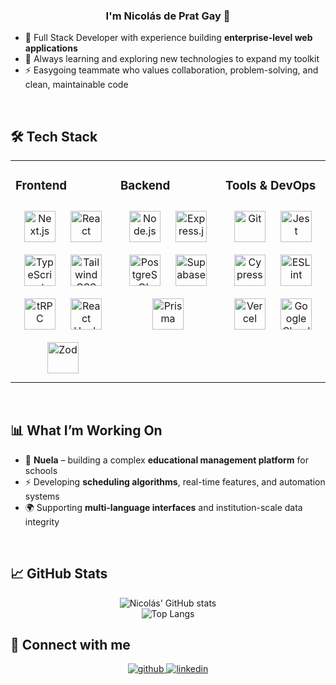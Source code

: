 ### <div align="center">I'm Nicolás de Prat Gay 👋</div>  

- 🚀 Full Stack Developer with experience building **enterprise-level web applications**  
- 🌱 Always learning and exploring new technologies to expand my toolkit  
- ⚡ Easygoing teammate who values collaboration, problem-solving, and clean, maintainable code  

<br/>  

## 🛠️ Tech Stack  

<table><tr><td valign="top" width="33%">

### Frontend  
<div align="center">  
<a href="https://nextjs.org/" target="_blank"><img style="margin: 10px" src="https://cdn.worldvectorlogo.com/logos/nextjs-2.svg" alt="Next.js" height="50" /></a>  
<a href="https://react.dev/" target="_blank"><img style="margin: 10px" src="https://profilinator.rishav.dev/skills-assets/react-original-wordmark.svg" alt="React" height="50" /></a>  
<a href="https://www.typescriptlang.org/" target="_blank"><img style="margin: 10px" src="https://profilinator.rishav.dev/skills-assets/typescript-original.svg" alt="TypeScript" height="50" /></a>  
<a href="https://tailwindcss.com/" target="_blank"><img style="margin: 10px" src="https://www.vectorlogo.zone/logos/tailwindcss/tailwindcss-icon.svg" alt="Tailwind CSS" height="50" /></a>  
<a href="https://trpc.io/" target="_blank"><img style="margin: 10px" src="https://avatars.githubusercontent.com/u/78011399?s=200&v=4" alt="tRPC" height="50" /></a>  
<a href="https://react-hook-form.com/" target="_blank"><img style="margin: 10px" src="https://avatars.githubusercontent.com/u/53986236?s=200&v=4" alt="React Hook Form" height="50" /></a>  
<a href="https://zod.dev/" target="_blank"><img style="margin: 10px" src="https://avatars.githubusercontent.com/u/79942560?s=200&v=4" alt="Zod" height="50" /></a>  
</div>

</td><td valign="top" width="33%">

### Backend  
<div align="center">  
<a href="https://nodejs.org/" target="_blank"><img style="margin: 10px" src="https://profilinator.rishav.dev/skills-assets/nodejs-original-wordmark.svg" alt="Node.js" height="50" /></a>  
<a href="https://expressjs.com/" target="_blank"><img style="margin: 10px" src="https://profilinator.rishav.dev/skills-assets/express-original-wordmark.svg" alt="Express.js" height="50" /></a>  
<a href="https://www.postgresql.org/" target="_blank"><img style="margin: 10px" src="https://profilinator.rishav.dev/skills-assets/postgresql-original-wordmark.svg" alt="PostgreSQL" height="50" /></a>  
<a href="https://supabase.com/" target="_blank"><img style="margin: 10px" src="https://avatars.githubusercontent.com/u/54469796?s=200&v=4" alt="Supabase" height="50" /></a>  
<a href="https://www.prisma.io/" target="_blank"><img style="margin: 10px" src="https://avatars.githubusercontent.com/u/17219288?s=200&v=4" alt="Prisma" height="50" /></a>  
</div>

</td><td valign="top" width="33%">

### Tools & DevOps  
<div align="center">  
<a href="https://git-scm.com/" target="_blank"><img style="margin: 10px" src="https://profilinator.rishav.dev/skills-assets/git-scm-icon.svg" alt="Git" height="50" /></a>  
<a href="https://jestjs.io/" target="_blank"><img style="margin: 10px" src="https://www.vectorlogo.zone/logos/jestjsio/jestjsio-icon.svg" alt="Jest" height="50" /></a>  
<a href="https://www.cypress.io/" target="_blank"><img style="margin: 10px" src="https://avatars.githubusercontent.com/u/8908513?s=200&v=4" alt="Cypress" height="50" /></a>  
<a href="https://eslint.org/" target="_blank"><img style="margin: 10px" src="https://raw.githubusercontent.com/simple-icons/simple-icons/develop/icons/eslint.svg" alt="ESLint" height="50" /></a>  
<a href="https://vercel.com/" target="_blank"><img style="margin: 10px" src="https://assets.vercel.com/image/upload/v1662130559/front/favicon/vercel/180x180.png" alt="Vercel" height="50" /></a>  
<a href="https://cloud.google.com/" target="_blank"><img style="margin: 10px" src="https://www.vectorlogo.zone/logos/google_cloud/google_cloud-icon.svg" alt="Google Cloud" height="50" /></a>  
</div>

</td></tr></table>  

<br/>  

## 📊 What I’m Working On  

- 🏫 **Nuela** – building a complex **educational management platform** for schools  
- ⚡ Developing **scheduling algorithms**, real-time features, and automation systems  
- 🌍 Supporting **multi-language interfaces** and institution-scale data integrity  

<br/>  

## 📈 GitHub Stats  

<div align="center">

![Nicolás' GitHub stats](https://github-readme-stats.vercel.app/api?username=nicolaspratg&show_icons=true&theme=default)  
![Top Langs](https://github-readme-stats.vercel.app/api/top-langs/?username=nicolaspratg&layout=compact&theme=default)  

</div>

## 🤝 Connect with me  
<div align="center">
<a href="https://github.com/nicolaspratg" target="_blank">
<img src=https://img.shields.io/badge/github-%2324292e.svg?&style=for-the-badge&logo=github&logoColor=white alt=github style="margin-bottom: 5px;" />
</a>
<a href="https://linkedin.com/in/ndepratg" target="_blank">
<img src=https://img.shields.io/badge/linkedin-%231E77B5.svg?&style=for-the-badge&logo=linkedin&logoColor=white alt=linkedin style="margin-bottom: 5px;" />
</a>  
</div>  

